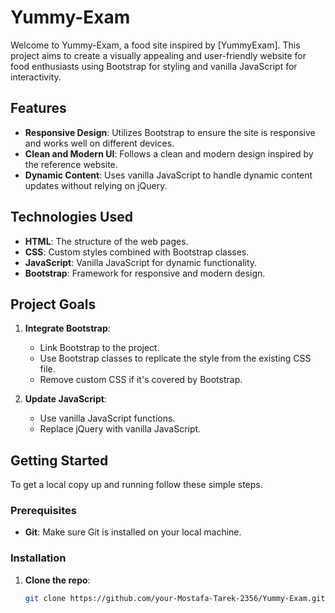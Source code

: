 # Yummy-Exam

Welcome to Yummy-Exam, a food site inspired by [YummyExam]. This project aims to create a visually appealing and user-friendly website for food enthusiasts using Bootstrap for styling and vanilla JavaScript for interactivity.

## Features

- **Responsive Design**: Utilizes Bootstrap to ensure the site is responsive and works well on different devices.
- **Clean and Modern UI**: Follows a clean and modern design inspired by the reference website.
- **Dynamic Content**: Uses vanilla JavaScript to handle dynamic content updates without relying on jQuery.

## Technologies Used

- **HTML**: The structure of the web pages.
- **CSS**: Custom styles combined with Bootstrap classes.
- **JavaScript**: Vanilla JavaScript for dynamic functionality.
- **Bootstrap**: Framework for responsive and modern design.

## Project Goals

1. **Integrate Bootstrap**:
   - Link Bootstrap to the project.
   - Use Bootstrap classes to replicate the style from the existing CSS file.
   - Remove custom CSS if it's covered by Bootstrap.

2. **Update JavaScript**:
   - Use vanilla JavaScript functions.
   - Replace jQuery with vanilla JavaScript.

## Getting Started

To get a local copy up and running follow these simple steps.

### Prerequisites

- **Git**: Make sure Git is installed on your local machine.

### Installation

1. **Clone the repo**:
   ```sh
   git clone https://github.com/your-Mostafa-Tarek-2356/Yummy-Exam.git
